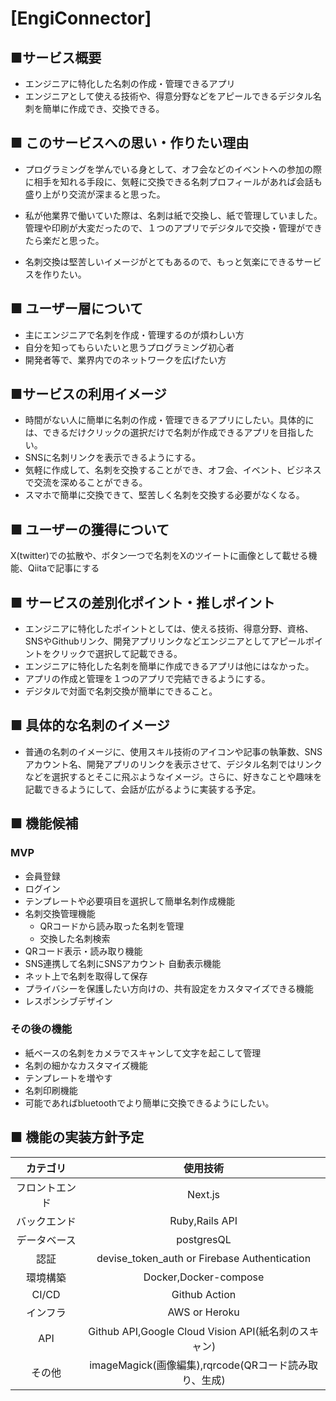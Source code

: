 # [EngiConnector]

## ■サービス概要
- エンジニアに特化した名刺の作成・管理できるアプリ
- エンジニアとして使える技術や、得意分野などをアピールできるデジタル名刺を簡単に作成でき、交換できる。

## ■ このサービスへの思い・作りたい理由

- プログラミングを学んでいる身として、オフ会などのイベントへの参加の際に相手を知れる手段に、気軽に交換できる名刺プロフィールがあれば会話も盛り上がり交流が深まると思った。

- 私が他業界で働いていた際は、名刺は紙で交換し、紙で管理していました。管理や印刷が大変だったので、１つのアプリでデジタルで交換・管理ができたら楽だと思った。

- 名刺交換は堅苦しいイメージがとてもあるので、もっと気楽にできるサービスを作りたい。

## ■ ユーザー層について
- 主にエンジニアで名刺を作成・管理するのが煩わしい方
- 自分を知ってもらいたいと思うプログラミング初心者
- 開発者等で、業界内でのネットワークを広げたい方

## ■サービスの利用イメージ

- 時間がない人に簡単に名刺の作成・管理できるアプリにしたい。具体的には、できるだけクリックの選択だけで名刺が作成できるアプリを目指したい。
- SNSに名刺リンクを表示できるようにする。
- 気軽に作成して、名刺を交換することができ、オフ会、イベント、ビジネスで交流を深めることができる。
- スマホで簡単に交換できて、堅苦しく名刺を交換する必要がなくなる。

## ■ ユーザーの獲得について

X(twitter)での拡散や、ボタン一つで名刺をXのツイートに画像として載せる機能、Qiitaで記事にする

## ■ サービスの差別化ポイント・推しポイント

- エンジニアに特化したポイントとしては、使える技術、得意分野、資格、SNSやGithubリンク、開発アプリリンクなどエンジニアとしてアピールポイントをクリックで選択して記載できる。
- エンジニアに特化した名刺を簡単に作成できるアプリは他にはなかった。
- アプリの作成と管理を１つのアプリで完結できるようにする。
- デジタルで対面で名刺交換が簡単にできること。

## ■ 具体的な名刺のイメージ
- 普通の名刺のイメージに、使用スキル技術のアイコンや記事の執筆数、SNSアカウント名、開発アプリのリンクを表示させて、デジタル名刺ではリンクなどを選択するとそこに飛ぶようなイメージ。さらに、好きなことや趣味を記載できるようにして、会話が広がるように実装する予定。
## ■ 機能候補
### MVP
* 会員登録
* ログイン
* テンプレートや必要項目を選択して簡単名刺作成機能
* 名刺交換管理機能
  * QRコードから読み取った名刺を管理
  * 交換した名刺検索
* QRコード表示・読み取り機能
* SNS連携して名刺にSNSアカウント
自動表示機能
* ネット上で名刺を取得して保存
* プライバシーを保護したい方向けの、共有設定をカスタマイズできる機能
* レスポンシブデザイン

### その後の機能
* 紙ベースの名刺をカメラでスキャンして文字を起こして管理
* 名刺の細かなカスタマイズ機能
* テンプレートを増やす
* 名刺印刷機能
* 可能であればbluetoothでより簡単に交換できるようにしたい。

## ■ 機能の実装方針予定

|カテゴリ|使用技術|
|:---:|:---:|
|フロントエンド|Next.js|
|バックエンド|Ruby,Rails API|
|データベース|postgresQL|
|認証|devise_token_auth or Firebase Authentication|
|環境構築|Docker,Docker-compose|
|CI/CD|Github Action|
|インフラ|AWS or Heroku|
|API|Github API,Google Cloud Vision API(紙名刺のスキャン)|
|その他|imageMagick(画像編集),rqrcode(QRコード読み取り、生成)|
